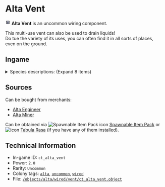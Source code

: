 # Alta Vent

<img src="https://raw.githubusercontent.com/Ceterai/Enternia/main/objects/alta/wired/vent/icon.png" alt="Alta Vent icon" loading="lazy" height="16px" width="auto" /> **Alta Vent** is an uncommon wiring component.

This multi-use vent can also be used to drain liquids!  
Do tue the variety of its uses, you can often find it in all sorts of places, even on the ground.

## Ingame

<details markdown="1"><summary>Species descriptions: (Expand 8 items)</summary>

- Alta: A vent. Great for circulation of gasses and liquids. A must-have, especially in the underground levels.
- Apex: This is designed to ventilate the air, and also drain water away.
- Avian: This will drain away water, good for keeping my feathers dry!
- Floran: Drainsss take away water.
- Glitch: Impressed. This drains away water with ease.
- Human: This'll drain that water away fast!
- Hylotl: A useful device for draining water away. For those who like that.
- Novakid: This'll get rid of that pesky water!

</details>

## Sources

Can be bought from merchants:

- [Alta Engineer](https://ceterai.github.io/MyEnternia/Wiki/AltaEngineer)
- [Alta Miner](https://ceterai.github.io/MyEnternia/Wiki/AltaMiner)

Can be obtained via <img src="https://raw.githubusercontent.com/Silverfeelin/Starbound-SpawnableItemPack/master/interface/sip/iconSmall.png" alt="Spawnable Item Pack icon" width="18" height="14"/> [Spawnable Item Pack](https://steamcommunity.com/sharedfiles/filedetails/?id=733665104) or <img src="https://steamuserimages-a.akamaihd.net/ugc/263843960696222713/3EC9A7C005541F7D577EBCB8C5736B4EFC9973D6/" alt="icon" width="8" height="12"/> [Tabula Rasa](https://community.playstarbound.com/resources/the-tabula-rasa.3222/) (if you have any of them installed).

## Technical Information

- In-game ID: `ct_alta_vent`
- Power: `2.0`
- Rarity: `Uncommon`
- Colony tags: [`alta`](https://ceterai.github.io/MyEnternia/Wiki/Tags/Alta), [`uncommon`](https://ceterai.github.io/MyEnternia/Wiki/Tags/Uncommon), [`wired`](https://ceterai.github.io/MyEnternia/Wiki/Tags/Wired)
- File: [`/objects/alta/wired/vent/ct_alta_vent.object`](https://github.com/Ceterai/Enternia/blob/main/objects/alta/wired/vent/ct_alta_vent.object)
